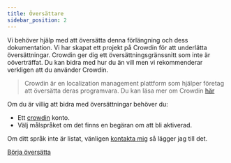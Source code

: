 ```yaml
---
title: Översättare
sidebar_position: 2
---
```


Vi behöver hjälp med att översätta denna förlängning och dess dokumentation. Vi har skapat ett projekt på Crowdin för att underlätta översättningar. Crowdin ger dig ett översättningsgränssnitt som inte är oöverträffat. Du kan bidra med hur du än vill men vi rekommenderar verkligen att du använder Crowdin.

> Crowdin är en localization management plattform som hjälper företag att översätta deras programvara. Du kan läsa mer om Crowdin [här](https://support.crowdin.com/crowdin-intro/)

Om du är villig att bidra med översättningar behöver du:

* Ett [crowdin](https://crowdin.com/project/phpbb-ext-sitemaker) konto.
* Välj målspråket om det finns en begäran om att bli aktiverad.

Om ditt språk inte är listat, vänligen [kontakta mig](https://crowdin.com/profile/blitze) så lägger jag till det.

[Börja översätta](https://crowdin.com/project/phpbb-ext-sitemaker)
